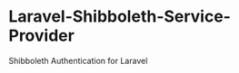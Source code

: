 Laravel-Shibboleth-Service-Provider
===================================

Shibboleth Authentication for Laravel

